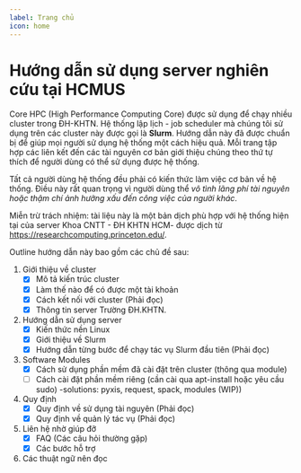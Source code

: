 ```yaml
---
label: Trang chủ
icon: home
---
```


# **Hướng dẫn sử dụng server nghiên cứu tại HCMUS**

Core HPC (High Performance Computing Core) được sử dụng để chạy nhiều cluster trong ĐH-KHTN. Hệ thống lập lịch - job scheduler mà chúng tôi sử dụng trên các cluster này được gọi là **Slurm**. Hướng dẫn này đã được chuẩn bị để giúp mọi người sử dụng hệ thống một cách hiệu quả. Mỗi trang tập hợp các liên kết đến các tài nguyên cơ bản giới thiệu chúng theo thứ tự thích để người dùng có thể sử dụng được hệ thống.

Tất cả người dùng hệ thống đều phải có kiến thức làm việc cơ bản về hệ thống. Điều này rất quan trọng vì người dùng thể *vô tình lãng phí tài nguyên hoặc thậm chí ảnh hưởng xấu đến công việc của người khác*.

Miễn trừ trách nhiệm: tài liệu này là một bản dịch phù hợp với hệ thống hiện tại của server Khoa CNTT - ĐH KHTN HCM- được dịch từ https://researchcomputing.princeton.edu/.

Outline hướng dẫn này bao gồm các chủ đề sau:

1. Giới thiệu về cluster 
    - [x] Mô tả kiến trúc cluster 
    - [x] Làm thế nào để có được một tài khoản 
    - [x] Cách kết nối với cluster (Phải đọc)
    - [x] Thông tin server Trường ĐH.KHTN.
1. Hướng dẫn sử dụng server 
    - [x] Kiến thức nền Linux 
    - [x] Giới thiệu về Slurm 
    - [x] Hướng dẫn từng bước để chạy tác vụ Slurm đầu tiên (Phải đọc)
1. Software Modules 
    - [x] Cách sử dụng phần mềm đã cài đặt trên cluster (thông qua module) 
    - [ ] Cách cài đặt phần mềm riêng (cần cài qua apt-install hoặc yêu cầu sudo) -solutions: pyxis, request, spack, modules (WIP))
1. Quy định 
    - [x] Quy định về sử dụng tài nguyên (Phải đọc)
    - [x] Quy định về quản lý tác vụ (Phải đọc)
1. Liên hệ nhờ giúp đỡ 
    - [x] FAQ (Các câu hỏi thường gặp) 
    - [x] Các bước hỗ trợ 
1. Các thuật ngữ nên đọc 
